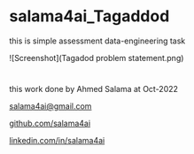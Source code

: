 # salama4ai_Tagaddod
this is simple assessment data-engineering task

![Screenshot](Tagadod problem statement.png)

#
this work done by Ahmed Salama at Oct-2022

salama4ai@gmail.com

[github.com/salama4ai](https://www.github.com/salama4ai/)

[linkedin.com/in/salama4ai](https://www.linkedin.com/in/salama4ai/)

